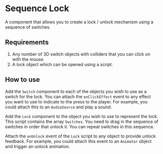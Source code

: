 # Sequence Lock

A component that allows you to create a lock / unlock mechanism using a sequence of switches.

## Requirements

1. Any number of 3D switch objects with colliders that you can click on with the mouse.
2. A lock object which can be opened using a script.

## How to use

Add the `Switch` component to each of the objects you wish to use as a switch for the lock. You can attach the `onClickEffect` event to any effect you want to use to indicate to the press to the player. For example, you could attach this to an `AudioSource` and play a sound.

Add the `Lock` component to the object you wish to use to represent the lock. This script contains the array `Switches`. You need to drag in the sequence of switches in order that unlock it. You can repeat switches in this sequence.

Attach the `onUnlock` event of the `Lock` script to any object to provide unlock feedback. For example, you could attach this event to an `Animator` object and trigger an unlock animation.
